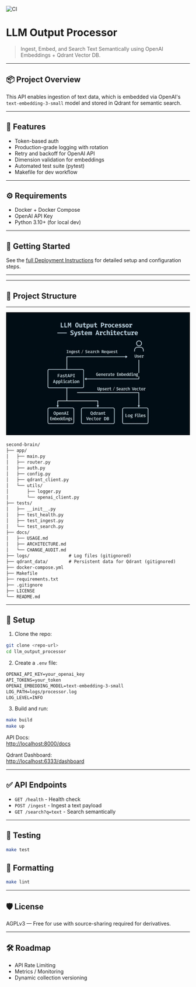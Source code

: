 ![CI](https://github.com/raold/second-brain/actions/workflows/ci.yml/badge.svg)

# LLM Output Processor

> Ingest, Embed, and Search Text Semantically using OpenAI Embeddings + Qdrant Vector DB.

---

## 📦 Project Overview
This API enables ingestion of text data, which is embedded via OpenAI's `text-embedding-3-small` model and stored in Qdrant for semantic search.

---

## 🚀 Features
- Token-based auth
- Production-grade logging with rotation
- Retry and backoff for OpenAI API
- Dimension validation for embeddings
- Automated test suite (pytest)
- Makefile for dev workflow

---

## ⚙️ Requirements
- Docker + Docker Compose
- OpenAI API Key
- Python 3.10+ (for local dev)

---

## 🏁 Getting Started

See the [full Deployment Instructions](./docs/DEPLOYMENT.md) for detailed setup and configuration steps.

---

---

## 📁 Project Structure

---

![System Architecture - Dark Theme](docs/system_architecture.png)

```
second-brain/
├── app/
│   ├── main.py
│   ├── router.py
│   ├── auth.py
│   ├── config.py
│   ├── qdrant_client.py
│   └── utils/
│       ├── logger.py
│       └── openai_client.py
├── tests/
│   ├── __init__.py
│   ├── test_health.py
│   ├── test_ingest.py
│   └── test_search.py
├── docs/
│   ├── USAGE.md
│   ├── ARCHITECTURE.md
│   └── CHANGE_AUDIT.md
├── logs/               # Log files (gitignored)
├── qdrant_data/        # Persistent data for Qdrant (gitignored)
├── docker-compose.yml
├── Makefile
├── requirements.txt
├── .gitignore
├── LICENSE
└── README.md
```
---

## 🔧 Setup

1. Clone the repo:
```bash
git clone <repo-url>
cd llm_output_processor
```

2. Create a `.env` file:
```
OPENAI_API_KEY=your_openai_key
API_TOKENS=your_token
OPENAI_EMBEDDING_MODEL=text-embedding-3-small
LOG_PATH=logs/processor.log
LOG_LEVEL=INFO
```

3. Build and run:
```bash
make build
make up
```

API Docs:  
[http://localhost:8000/docs](http://localhost:8000/docs)

Qdrant Dashboard:  
[http://localhost:6333/dashboard](http://localhost:6333/dashboard)

---

## ✅ API Endpoints

- `GET /health` - Health check
- `POST /ingest` - Ingest a text payload
- `GET /search?q=text` - Search semantically

---

## 🧪 Testing
```bash
make test
```

## 🧹 Formatting
```bash
make lint
```

---

## 🛡️ License
AGPLv3 — Free for use with source-sharing required for derivatives.

---

## 🛠️ Roadmap
- API Rate Limiting
- Metrics / Monitoring
- Dynamic collection versioning
